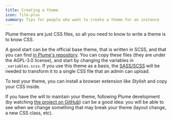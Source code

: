 ```yaml
---
title: Creating a theme
icon: file-plus
summary: Tips for people who want to create a theme for an instance
---
```


Plume themes are just CSS files, so all you need to know to write a theme is to know CSS.

A good start can be the official base theme, that is written in SCSS, and that you can find
[in Plume's repository](https://github.com/Plume-org/Plume/tree/master/static/css).
You can copy these files (they are under the AGPL-3.0 license), and start by changing the variables
in `_variables.scss`. If you use this theme as a basis, the [SASS/SCSS](https://sass-lang.com/) will be
needed to transform it to a single CSS file that an admin can upload.

To test your theme, you can install a browser extension like *Stylish* and copy your CSS inside.

If you have the will to maintain your theme, following Plume development (by watching [the project on GitHub](https://github.com/Plume-org/Plume/))
can be a good idea: you will be able to see when we change something that may break your theme (layout change, a new CSS class, etc).
